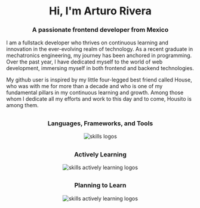<h1 align="center"><strong>Hi, I'm Arturo Rivera</strong></h1>
<h3 align="center"><strong>A passionate frontend developer from Mexico</strong></h3>

I am a fullstack developer who thrives on continuous learning and innovation in the ever-evolving realm of technology. As a recent graduate in mechatronics engineering, my journey has been anchored in programming. Over the past year, I have dedicated myself to the world of web development, immersing myself in both frontend and backend technologies.

My github user is inspired by my little four-legged best friend called House, who was with me for more than a decade and who is one of my fundamental pillars in my continuous learning and growth. Among those whom I dedicate all my efforts and work to this day and to come, Housito is among them.

<h2></h2>

<div align="center">
    <h3> <strong> Languages, Frameworks, and Tools </strong></h3>
    <img src="https://skillicons.dev/icons?i=react,nodejs,css,js,docker,mongodb,mysql,redux,ts,py,express,git,github,githubactions,tailwind,webpack,vite,html,materialui,babel,jest,md,firebase,vscode,postman,heroku,ansible,matlab,linux,azure,bash,gcp,nestjs" alt="skills logos" /> <br>
    
  <h2></h2>

  <h3> <strong> Actively Learning </strong></h3>
  <img src="https://skillicons.dev/icons?i=nextjs,cs,aws" alt="skills actively learning logos"> <br>

  <h2></h2>

  <h3> <strong> Planning to Learn </strong></h3>
  <img src="https://skillicons.dev/icons?i=kotlin,redis,postgres,cpp,graphql,jenkins,go,threejs" alt="skills actively learning logos"> <br>
</div>
